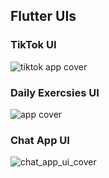 ## Flutter UIs

### TikTok UI

![tiktok app cover](https://user-images.githubusercontent.com/85620139/125192622-20759980-e249-11eb-9712-9471533ad1c4.png)

### Daily Exercsies UI

![app cover](https://user-images.githubusercontent.com/85620139/125193266-dc37c880-e24b-11eb-8760-179deb766fc0.png)

### Chat App UI

![chat_app_ui_cover](https://user-images.githubusercontent.com/85620139/125628183-6376e1e0-11ab-4682-97c8-78c80eadd8ea.png)
